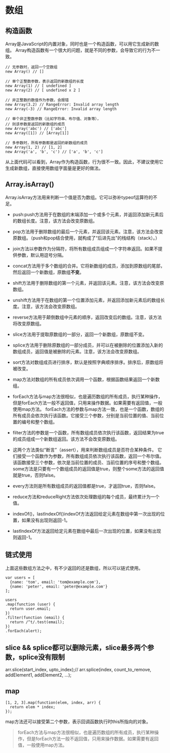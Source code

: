 # 数组
构造函数
----------
Array是JavaScript的内置对象，同时也是一个构造函数，可以用它生成新的数组。
Array构造函数有一个很大的问题，就是不同的参数，会导致它的行为不一致。

```
// 无参数时，返回一个空数组
new Array() // []

// 单个正整数参数，表示返回的新数组的长度
new Array(1) // [ undefined ]
new Array(2) // [ undefined x 2 ]

// 非正整数的数值作为参数，会报错
new Array(3.2) // RangeError: Invalid array length
new Array(-3) // RangeError: Invalid array length

// 单个非正整数参数（比如字符串、布尔值、对象等），
// 则该参数是返回的新数组的成员
new Array('abc') // ['abc']
new Array([1]) // [Array[1]]

// 多参数时，所有参数都是返回的新数组的成员
new Array(1, 2) // [1, 2]
new Array('a', 'b', 'c') // ['a', 'b', 'c']
```

从上面代码可以看到，Array作为构造函数，行为很不一致。因此，不建议使用它生成新数组，直接使用数组字面量是更好的做法。


Array.isArray()
------------
Array.isArray方法用来判断一个值是否为数组。它可以弥补typeof运算符的不足。


* push:push方法用于在数组的末端添加一个或多个元素，并返回添加新元素后的数组长度。注意，该方法会改变原数组。
* pop方法用于删除数组的最后一个元素，并返回该元素。注意，该方法会改变原数组。（push和pop结合使用，就构成了“后进先出”的栈结构（stack）。）

* join方法以参数作为分隔符，将所有数组成员组成一个字符串返回。如果不提供参数，默认用逗号分隔。
* concat方法用于多个数组的合并。它将新数组的成员，添加到原数组的尾部，然后返回一个新数组，原数组**不变**。

* shift方法用于删除数组的第一个元素，并返回该元素。注意，该方法会改变原数组。
* unshift方法用于在数组的第一个位置添加元素，并返回添加新元素后的数组长度。注意，该方法会改变原数组。
* reverse方法用于颠倒数组中元素的顺序，返回改变后的数组。注意，该方法将改变原数组。
* slice方法用于提取原数组的一部分，返回一个新数组，原数组不变。
* splice方法用于删除原数组的一部分成员，并可以在被删除的位置添加入新的数组成员，返回值是被删除的元素。注意，该方法会改变原数组。
* sort方法对数组成员进行排序，默认是按照字典顺序排序。排序后，原数组将被改变。
* map方法对数组的所有成员依次调用一个函数，根据函数结果返回一个新数组。
* forEach方法与map方法很相似，也是遍历数组的所有成员，执行某种操作，但是forEach方法一般不返回值，只用来操作数据。如果需要有返回值，一般使用map方法。
forEach方法的参数与map方法一致，也是一个函数，数组的所有成员会依次执行该函数。它接受三个参数，分别是当前位置的值、当前位置的编号和整个数组。
* filter方法的参数是一个函数，所有数组成员依次执行该函数，返回结果为true的成员组成一个新数组返回。该方法不会改变原数组。
* 这两个方法类似“断言”（assert），用来判断数组成员是否符合某种条件。
它们接受一个函数作为参数，所有数组成员依次执行该函数，返回一个布尔值。该函数接受三个参数，依次是当前位置的成员、当前位置的序号和整个数组。
some方法是只要有一个数组成员的返回值是true，则整个some方法的返回值就是true，否则false。
* every方法则是所有数组成员的返回值都是true，才返回true，否则false。
* reduce方法和reduceRight方法依次处理数组的每个成员，最终累计为一个值。
* indexOf()，lastIndexOf()indexOf方法返回给定元素在数组中第一次出现的位置，如果没有出现则返回-1。
* lastIndexOf方法返回给定元素在数组中最后一次出现的位置，如果没有出现则返回-1。

链式使用
--------
上面这些数组方法之中，有不少返回的还是数组，所以可以链式使用。
```
var users = [
  {name: 'tom', email: 'tom@example.com'},
  {name: 'peter', email: 'peter@example.com'}
];

users
.map(function (user) {
  return user.email;
})
.filter(function (email) {
  return /^t/.test(email);
})
.forEach(alert);
```
slice && splice都可以删除元素，slice最多两个参数，splice没有限制
---------
arr.slice(start_index, upto_index);//
arr.splice(index, count_to_remove, addElement1, addElement2, ...);

map
-----------
```
[1, 2, 3].map(function(elem, index, arr) {
  return elem * index;
});
```

map方法还可以接受第二个参数，表示回调函数执行时this所指向的对象。


> forEach方法与map方法很相似，也是遍历数组的所有成员，执行某种操作，但是forEach方法一般不返回值，只用来操作数据。如果需要有返回值，一般使用map方法。




